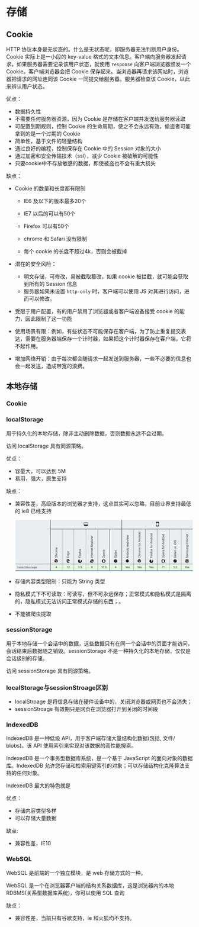 # 存储

## Cookie

HTTP 协议本身是无状态的。什么是无状态呢，即服务器无法判断用户身份。Cookie 实际上是一小段的 key-value 格式的文本信息。客户端向服务器发起请求，如果服务器需要记录该用户状态，就使用 `response` 向客户端浏览器颁发一个 Cookie。客户端浏览器会把 Cookie 保存起来。当浏览器再请求该网站时，浏览器把请求的网址连同该 Cookie 一同提交给服务器。服务器检查该 Cookie，以此来辨认用户状态。

优点：

* 数据持久性
* 不需要任何服务器资源，因为 Cookie 是存储在客户端并发送给服务器读取
* 可配置到期规则，控制 Cookie 的生命周期，使之不会永远有效，偷盗者可能拿到的是一个过期的 Cookie
* 简单性，基于文件的轻量结构
* 通过良好的编程，控制保存在 Cookie 中的 Session 对象的大小
* 通过加密和安全传输技术（ssl），减少 Cookie 被破解的可能性
* 只要cookie中不存放敏感的数据，即使被盗也不会有重大损失

缺点：

* Cookie 的数量和长度都有限制

  * IE6 及以下的版本最多20个

  * IE7 以后的可以有50个

  * Firefox 可以有50个

  * chrome 和 Safari 没有限制

  * 每个 cookie 的长度不超过4k，否则会被截掉

* 潜在的安全风险：

  * 明文存储，可修改，易被截取篡改，如果 cookie 被拦截，就可能会获取到所有的 Session 信息
  * 服务器如果未设置 `http-only` 时，客户端可以使用 JS 对其进行访问，进而可以修改。

* 受限于用户配置，有的用户禁用了浏览器或者客户端设备接受 cookie 的能力，因此限制了这一功能

* 使用场景有限：例如，有些状态不可能保存在客户端，为了防止重复提交表达，需要在服务器端保存一个计时器，如果把这个计时器保存在客户端，它将不起作用。

* 增加网络开销：由于每次都会随请求一起发送到服务器，一些不必要的信息也会一起发送，造成带宽的浪费。

## 本地存储

### Cookie

### localStorage

用于持久化的本地存储，除非主动删除数据，否则数据永远不会过期。

访问 localStorage 具有同源策略。

优点：

* 容量大，可以达到 5M
* 易用，强大，原生支持

缺点：

* 兼容性差，高级版本的浏览器才支持，这点其实可以忽略，目前业界支持最低的 ie8 已经支持

  ![](/assets/localStorage浏览器兼容性.png)

* 存储内容类型限制：只能为 String 类型

* 隐私模式下不可读取：可读写，但不可永远保存；正常模式和隐私模式是隔离的，隐私模式无法访问正常模式存储的东西；。

* 不能被爬虫提取

### sessionStorage

用于本地存储一个会话中的数据，这些数据只有在同一个会话中的页面才能访问，会话结束后数据随之销毁。sessionStorage 不是一种持久化的本地存储，仅仅是会话级别的存储。

访问 sessionStorage 具有同源策略。

### localStorage与sessionStroage区别

* localStroage 是将信息存储在硬件设备中的，关闭浏览器或网页也不会消失；
* sessionStroage 有效期只是网页在浏览器打开到关闭的时间段

### IndexedDB

IndexedDB 是一种低级 API，用于客户端存储大量结构化数据\(包括, 文件/ blobs\)。该 API 使用索引来实现对该数据的高性能搜索。

IndexedDB 是一个事务型数据库系统，是一个基于 JavaScript 的面向对象的数据库。IndexedDB 允许您存储和检索用键索引的对象；可以存储结构化克隆算法支持的任何对象。

IndexedDB 最大的特色就是

优点：

* 存储内容类型多样
* 可以存储大量数据

缺点:

* 兼容性差，IE10

### WebSQL

WebSQL 是前端的一个独立模块，是 web 存储方式的一种。

WebSQL 是一个在浏览器客户端的结构关系数据库，这是浏览器内的本地RDBMS\(关系型数据库系统\)，你可以使用 SQL 查询

缺点：

* 兼容性差，当前只有谷歌支持，ie 和火狐均不支持。



